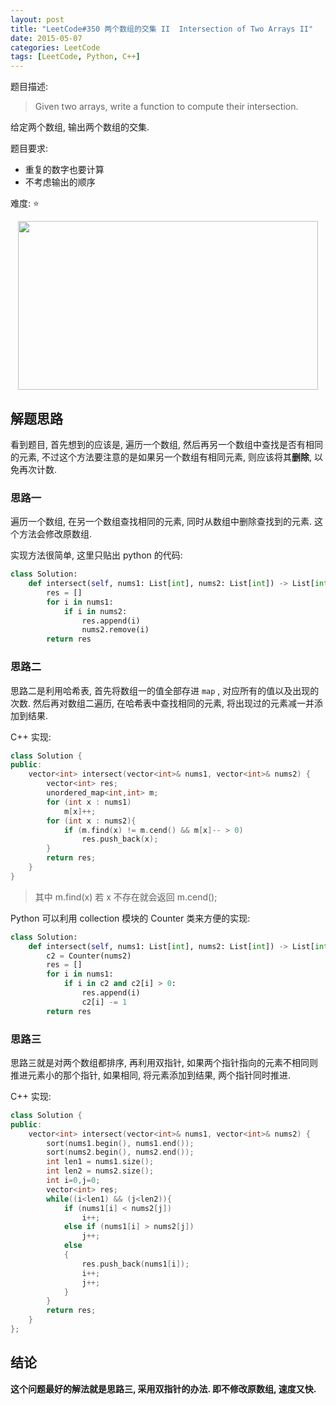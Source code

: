 ```yaml
---
layout: post
title: "LeetCode#350 两个数组的交集 II  Intersection of Two Arrays II"
date: 2015-05-07
categories: LeetCode
tags: [LeetCode, Python, C++]
---
```


题目描述:

> Given two arrays, write a function to compute their intersection.

给定两个数组, 输出两个数组的交集.

题目要求:

- 重复的数字也要计算
- 不考虑输出的顺序

难度: ⭐

<!-- more -->

<p align="center">
<img src="https://s2.ax1x.com/2019/04/22/EkRVw8.png" style="width:480px;height:270px;" />
</p>

## 解题思路

看到题目, 首先想到的应该是, 遍历一个数组, 然后再另一个数组中查找是否有相同的元素, 不过这个方法要注意的是如果另一个数组有相同元素, 则应该将其**删除**, 以免再次计数.

### 思路一

遍历一个数组, 在另一个数组查找相同的元素, 同时从数组中删除查找到的元素. 这个方法会修改原数组.

实现方法很简单, 这里只贴出 python 的代码:

```python
class Solution:
    def intersect(self, nums1: List[int], nums2: List[int]) -> List[int]:
        res = []
        for i in nums1:
            if i in nums2:
                res.append(i)
                nums2.remove(i)
        return res
```

### 思路二

思路二是利用哈希表, 首先将数组一的值全部存进 `map` , 对应所有的值以及出现的次数. 然后再对数组二遍历, 在哈希表中查找相同的元素, 将出现过的元素减一并添加到结果.

C++ 实现:

```c++
class Solution {
public:
    vector<int> intersect(vector<int>& nums1, vector<int>& nums2) {
        vector<int> res;
        unordered_map<int,int> m;
        for (int x : nums1)
            m[x]++;
        for (int x : nums2){
            if (m.find(x) != m.cend() && m[x]-- > 0)
                res.push_back(x);
        }
        return res;
    }
}
```

> 其中 m.find(x) 若 x 不存在就会返回 m.cend();

Python 可以利用 collection 模块的 Counter 类来方便的实现:

```python
class Solution:
    def intersect(self, nums1: List[int], nums2: List[int]) -> List[int]:
        c2 = Counter(nums2)
        res = []
        for i in nums1:
            if i in c2 and c2[i] > 0:
                res.append(i)
                c2[i] -= 1
        return res
```


### 思路三

思路三就是对两个数组都排序, 再利用双指针, 如果两个指针指向的元素不相同则推进元素小的那个指针, 如果相同, 将元素添加到结果, 两个指针同时推进.

C++ 实现:

```c++
class Solution {
public:
    vector<int> intersect(vector<int>& nums1, vector<int>& nums2) {
        sort(nums1.begin(), nums1.end());
        sort(nums2.begin(), nums2.end());
        int len1 = nums1.size();
        int len2 = nums2.size();
        int i=0,j=0;
        vector<int> res;
        while((i<len1) && (j<len2)){
            if (nums1[i] < nums2[j])
                i++;
            else if (nums1[i] > nums2[j])
                j++;
            else
            {
                res.push_back(nums1[i]);
                i++;
                j++;
            }
        }
        return res;
    }
};
```

## 结论

**这个问题最好的解法就是思路三, 采用双指针的办法. 即不修改原数组, 速度又快.**